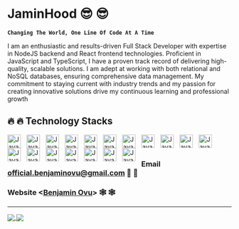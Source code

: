 # JaminHood 😎 😎

**`Changing The World, One Line Of Code At A Time`**

I am an enthusiastic and results-driven Full Stack Developer with expertise in NodeJS backend and React frontend technologies. Proficient in JavaScript and TypeScript, I have a proven track record of delivering high-quality, scalable solutions. I am adept at working with both relational and NoSQL databases, ensuring comprehensive data management. My commitment to staying current with industry trends and my passion for creating innovative solutions drive my continuous learning and professional growth

## 🔥 🔥 Technology Stacks

  <img align="left" alt="JavaScript" width="30px" style="padding-right: 10px;" src="https://cdn.jsdelivr.net/gh/devicons/devicon@latest/icons/javascript/javascript-original.svg" />
  <img align="left" alt="JavaScript" width="30px" style="padding-right: 10px;" src="https://cdn.jsdelivr.net/gh/devicons/devicon@latest/icons/typescript/typescript-original.svg" />
  <img align="left" alt="JavaScript" width="30px" style="padding-right: 10px;" src="https://cdn.jsdelivr.net/gh/devicons/devicon@latest/icons/bootstrap/bootstrap-original.svg" />
  <img align="left" alt="JavaScript" width="30px" style="padding-right: 10px;" src="https://cdn.jsdelivr.net/gh/devicons/devicon@latest/icons/sass/sass-original.svg" />
  <img align="left" alt="JavaScript" width="30px" style="padding-right: 10px;" src="https://cdn.jsdelivr.net/gh/devicons/devicon@latest/icons/react/react-original.svg" />
  <img align="left" alt="JavaScript" width="30px" style="padding-right: 10px;" src="https://cdn.jsdelivr.net/gh/devicons/devicon@latest/icons/redux/redux-original.svg" />
  <img align="left" alt="JavaScript" width="30px" style="padding-right: 10px;" src="https://cdn.jsdelivr.net/gh/devicons/devicon@latest/icons/nextjs/nextjs-original.svg" />
  <img align="left" alt="JavaScript" width="30px" style="padding-right: 10px;" src="https://cdn.jsdelivr.net/gh/devicons/devicon@latest/icons/git/git-original.svg" />
  <img align="left" alt="JavaScript" width="30px" style="padding-right: 10px;" src="https://cdn.jsdelivr.net/gh/devicons/devicon@latest/icons/npm/npm-original-wordmark.svg" />
  <img align="left" alt="JavaScript" width="30px" style="padding-right: 10px;" src="https://cdn.jsdelivr.net/gh/devicons/devicon@latest/icons/yarn/yarn-original.svg" />
  <img align="left" alt="JavaScript" width="30px" style="padding-right: 10px;" src="https://cdn.jsdelivr.net/gh/devicons/devicon@latest/icons/nodejs/nodejs-original.svg" />
  <img align="left" alt="JavaScript" width="30px" style="padding-right: 10px;" src="https://cdn.jsdelivr.net/gh/devicons/devicon@latest/icons/express/express-original.svg" />
  <img align="left" alt="JavaScript" width="30px" style="padding-right: 10px;" src="https://cdn.jsdelivr.net/gh/devicons/devicon@latest/icons/mongodb/mongodb-original.svg" />
  <img align="left" alt="JavaScript" width="30px" style="padding-right: 10px;" src="https://cdn.jsdelivr.net/gh/devicons/devicon@latest/icons/php/php-original.svg" />
  <img align="left" alt="JavaScript" width="30px" style="padding-right: 10px;" src="https://cdn.jsdelivr.net/gh/devicons/devicon@latest/icons/mysql/mysql-original.svg" />
  <img align="left" alt="JavaScript" width="30px" style="padding-right: 10px;" src="https://cdn.jsdelivr.net/gh/devicons/devicon@latest/icons/appwrite/appwrite-original.svg" />
  <img align="left" alt="JavaScript" width="30px" style="padding-right: 10px;" src="https://cdn.jsdelivr.net/gh/devicons/devicon@latest/icons/firebase/firebase-plain.svg" />
  <img align="left" alt="JavaScript" width="30px" style="padding-right: 10px;" src="https://cdn.jsdelivr.net/gh/devicons/devicon@latest/icons/wordpress/wordpress-plain.svg" />

  <br/>

#

### Email <official.benjaminovu@gmail.com> 💼 💼

### Website <[Benjamin Ovu](https://benjamin-ovu.vercel.app/)> 🕸 🕸

---

  <a href="https://github.com/jaminhood">
  <img align="center" src="https://github-readme-stats.vercel.app/api?username=jaminhood&theme=nord&show_icons=true&count_private=true&hide=contribs&line_height=40" />
  </a>
  <a href="https://github.com/jaminhood">
  <img align="center" src="https://github-readme-stats.vercel.app/api/top-langs/?username=jaminhood&theme=nord&langs_count=4&hide=javascript,html,css,erlang" />
  </a>

